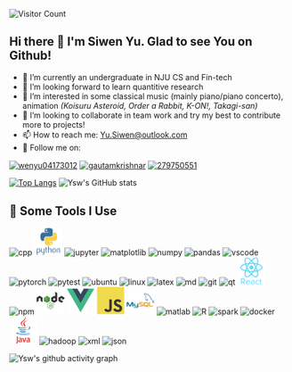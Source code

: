 ![Visitor Count](https://profile-counter.glitch.me/ysw0121/count.svg)

## Hi there 👋 I'm Siwen Yu. Glad to see You on Github!

- 🔭 I’m currently an undergraduate in NJU CS and Fin-tech
- 🌱 I’m looking forward to learn quantitive research
- 👀 I’m interested in some classical music (mainly piano/piano concerto), animation *(Koisuru Asteroid, Order a Rabbit, K-ON!, Takagi-san)*
- 💞️ I’m looking to collaborate in team work and try my best to contribute more to projects!
- 📫 How to reach me: Yu.Siwen@outlook.com
- 🔗 Follow me on:

<a href="https://x.com/wenyu04173012" target="blank"><img align="center" src="https://raw.githubusercontent.com/rahuldkjain/github-profile-readme-generator/master/src/images/icons/Social/twitter.svg" alt="wenyu04173012" height="30" width="40" /></a>
<a href="https://www.instagram.com/ysw0121/" target="blank"><img align="center" src="https://raw.githubusercontent.com/rahuldkjain/github-profile-readme-generator/master/src/images/icons/Social/instagram.svg" alt="gautamkrishnar" height="30" width="40" /></a>
<a href="https://space.bilibili.com/279750551" target="blank"><img align="center" src="https://static.is26.com/tmp/icons/bilibili.svg" alt="279750551" height="39" width="52" /></a>


[![Top Langs](https://github-readme-stats.vercel.app/api/top-langs/?username=ysw0121&layout=compact)](https://github.com/ysw0121/github-readme-stats)
![Ysw's GitHub stats](https://github-readme-stats.vercel.app/api?username=ysw0121&show_icons=true&theme=tokyonight)

<h2>🚀 Some Tools I Use</h2>
<p align="left">
  <img src="https://cdn.jsdelivr.net/gh/devicons/devicon@latest/icons/cplusplus/cplusplus-original.svg" alt="cpp" width="50" height="50"/>
  <img src="https://raw.githubusercontent.com/devicons/devicon/master/icons/python/python-original-wordmark.svg" alt="python" width="50" height="50" />
  <img src="https://cdn.jsdelivr.net/gh/devicons/devicon@latest/icons/jupyter/jupyter-original-wordmark.svg" alt="jupyter" width="50" height="50"  />
  <img src="https://cdn.jsdelivr.net/gh/devicons/devicon@latest/icons/matplotlib/matplotlib-original.svg" alt="matplotlib" width="50" height="50" />
  <img src="https://cdn.jsdelivr.net/gh/devicons/devicon@latest/icons/numpy/numpy-original.svg" alt="numpy" width="50" height="50" />
  <img src="https://cdn.jsdelivr.net/gh/devicons/devicon@latest/icons/pandas/pandas-original-wordmark.svg" alt="pandas" width="50" height="50" />
  <img src="https://cdn.jsdelivr.net/gh/devicons/devicon@latest/icons/vscode/vscode-original-wordmark.svg" alt="vscode" width="50" height="50" />
  <img src="https://cdn.jsdelivr.net/gh/devicons/devicon@latest/icons/pytorch/pytorch-original.svg" alt="pytorch" width="50" height="50" />
  <img src="https://cdn.jsdelivr.net/gh/devicons/devicon@latest/icons/pytest/pytest-original-wordmark.svg" alt="pytest" width="50" height="50" />
  <img src="https://cdn.jsdelivr.net/gh/devicons/devicon@latest/icons/ubuntu/ubuntu-original.svg"  alt="ubuntu" width="50" height="50"/>
  <img src="https://cdn.jsdelivr.net/gh/devicons/devicon@latest/icons/linux/linux-original.svg" alt="linux" width="50" height="50" />
  <img src="https://cdn.jsdelivr.net/gh/devicons/devicon@latest/icons/latex/latex-original.svg" alt="latex" width="50" height="50" />
  <img src="https://cdn.jsdelivr.net/gh/devicons/devicon@latest/icons/markdown/markdown-original.svg" alt="md" width="50" height="50" />
  <img src="https://cdn.jsdelivr.net/gh/devicons/devicon@latest/icons/git/git-original.svg" alt="git" width="50" height="50" />
  <img src="https://cdn.jsdelivr.net/gh/devicons/devicon@latest/icons/qt/qt-original.svg" alt="qt" width="50" height="50" />
  <img src="https://raw.githubusercontent.com/devicons/devicon/master/icons/react/react-original-wordmark.svg" alt="react" width="50" height="50" />
  <img src="https://cdn.jsdelivr.net/gh/devicons/devicon@latest/icons/npm/npm-original-wordmark.svg" alt="npm" width="50" height="50" />
  <img src="https://raw.githubusercontent.com/devicons/devicon/master/icons/nodejs/nodejs-original-wordmark.svg" alt="nodejs" width="50" height="50" />
  <img src="https://raw.githubusercontent.com/devicons/devicon/master/icons/vuejs/vuejs-original.svg" alt="vue" width="50" height="50" />
  <img src="https://raw.githubusercontent.com/devicons/devicon/master/icons/javascript/javascript-original.svg" alt="javascript" width="50" height="50" />
  <img src="https://raw.githubusercontent.com/devicons/devicon/master/icons/mysql/mysql-original-wordmark.svg" alt="mysql" width="50" height="50" />
  <img src="https://cdn.jsdelivr.net/gh/devicons/devicon@latest/icons/matlab/matlab-original.svg" alt="matlab" width="50" height="50" />
  <img src="https://cdn.jsdelivr.net/gh/devicons/devicon@latest/icons/r/r-original.svg" alt="R" width="50" height="50" />
  <img src="https://cdn.jsdelivr.net/gh/devicons/devicon@latest/icons/apachespark/apachespark-original-wordmark.svg" alt="spark" width="50" height="50" />
  <img src="https://cdn.jsdelivr.net/gh/devicons/devicon@latest/icons/docker/docker-plain-wordmark.svg" alt="docker" width="50" height="50" />
  <img src="https://raw.githubusercontent.com/devicons/devicon/master/icons/java/java-original-wordmark.svg" alt="java" width="50" height="50" />
  <img src="https://cdn.jsdelivr.net/gh/devicons/devicon@latest/icons/hadoop/hadoop-original.svg" alt="hadoop" width="50" height="50" />
  <img src="https://cdn.jsdelivr.net/gh/devicons/devicon@latest/icons/xml/xml-original.svg" alt="xml" width="50" height="50" />
  <img src="https://cdn.jsdelivr.net/gh/devicons/devicon@latest/icons/json/json-original.svg" alt="json" width="50" height="50" />
</p>

![Ysw's github activity graph](https://github-readme-activity-graph.vercel.app/graph?username=ysw0121)

